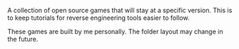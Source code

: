 A collection of open source games that will stay at a specific version. This is to keep tutorials for reverse engineering tools easier to follow.

These games are built by me personally. The folder layout may change in the future.
